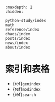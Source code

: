 ```{include} ../README.md
```

```{toctree}
:maxdepth: 2
:hidden:

python-study/index
math
reference/index
chaos/index
posts/index
news/index
about/index
```

# 索引和表格

* {ref}`genindex`
* {ref}`modindex`
* {ref}`search`
